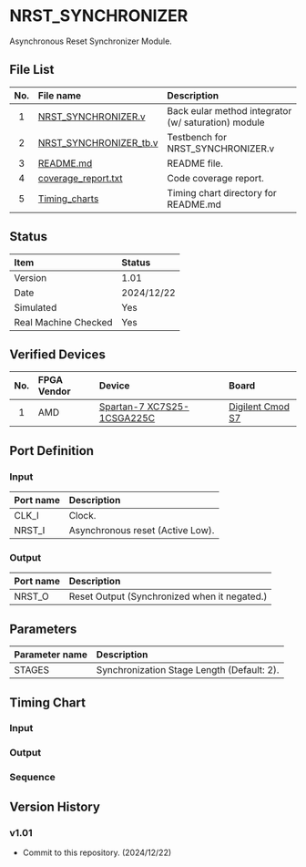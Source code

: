 # NRST_SYNCHRONIZER
Asynchronous Reset Synchronizer Module.

## File List
| No. |File name|Description|
|:---:|:-------------------------|:----------|
|  1  |[NRST_SYNCHRONIZER.v]()|Back eular method integrator (w/ saturation) module|
|  2  |[NRST_SYNCHRONIZER_tb.v]()|Testbench for NRST_SYNCHRONIZER.v|
|  3  |[README.md]()|README file.|
|  4  |[coverage_report.txt]()|Code coverage report.|
|  5  |[Timing_charts]()|Timing chart directory for README.md|

## Status
|Item|Status|
|:------|:---------|
|Version|1.01|
|Date   |2024/12/22|
|Simulated|Yes|
|Real Machine Checked|Yes|

## Verified Devices
|No.|FPGA Vendor|Device|Board|
|:-:|:----------|:-----|:----|
| 1 |AMD|[Spartan-7 XC7S25-1CSGA225C](https://www.amd.com/ja/products/adaptive-socs-and-fpgas/fpga/spartan-7.html)|[Digilent Cmod S7](https://digilent.com/reference/programmable-logic/cmod-s7/start)|

## Port Definition
### Input
|Port name|Description|
|:--------|:----------|
|CLK_I|Clock.|
|NRST_I|Asynchronous reset (Active Low).|

### Output
|Port name|Description|
|:--------|:----------|
|NRST_O|Reset Output (Synchronized when it negated.)|

## Parameters
|Parameter name|Description|
|:-------------|:----------|
|STAGES|Synchronization Stage Length (Default: 2).|

## Timing Chart
### Input
### Output
### Sequence

## Version History
### v1.01
- Commit to this repository. (2024/12/22)
